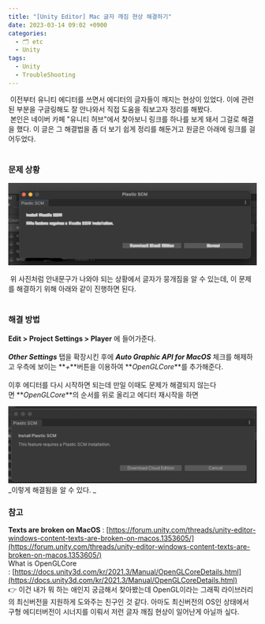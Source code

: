 ```yaml
---
title: "[Unity Editor] Mac 글자 깨짐 현상 해결하기"
date: 2023-03-14 09:02 +0900
categories:
  - 🗂️ etc
  - Unity
tags:
  - Unity
  - TroubleShooting
---
```

 이전부터 유니티 에디터를 쓰면서 에디터의 글자들이 깨지는 현상이 있었다. 이에 관련된 부분을 구글링해도 잘 안나와서 직접 도움을 줘보고자 정리를 해봤다.   
 본인은 네이버 카페 "유니티 허브"에서 찾아보니 링크를 하나를 보게 돼서 그걸로 해결을 했다. 이 글은 그 해결법을 좀 더 보기 쉽게 정리를 해둔거고 원글은 아래에 링크를 걸어두었다.  
 

### **문제 상황**
![](assets/img/post/2023/03_14_문제상황.png)

 위 사진처럼 안내문구가 나와야 되는 상황에서 글자가 뭉개짐을 알 수 있는데, 이 문제를 해결하기 위해 아래와 같이 진행하면 된다.  
 

### **해결 방법**

**Edit > Project Settings > Player** 에 들어가준다.  
   
**_Other Settings_** 탭을 확장시킨 후에 **_Auto Graphic API for MacOS_** 체크를 해제하고 우측에 보이는 **_+_**버튼을 이용하여 **_OpenGLCore_**를 추가해준다.  
   
이후 에디터를 다시 시작하면 되는데 만일 이때도 문제가 해결되지 않는다면 **_OpenGLCore_**의 순서를 위로 올리고 에디터 재시작을 하면 

![](assets/img/post/2023/03_14_문제해결.png) _이렇게 해결됨을 알 수 있다. _
 

### **참고**

**Texts are broken on MacOS** : [https://forum.unity.com/threads/unity-editor-windows-content-texts-are-broken-on-macos.1353605/](https://forum.unity.com/threads/unity-editor-windows-content-texts-are-broken-on-macos.1353605/)  
What is OpenGLCore : [https://docs.unity3d.com/kr/2021.3/Manual/OpenGLCoreDetails.html](https://docs.unity3d.com/kr/2021.3/Manual/OpenGLCoreDetails.html)  
👉 이건 내가 뭐 하는 애인지 궁금해서 찾아봤는데 OpenGL이라는 그래픽 라이브러리의 최신버전을 지원하게 도와주는 친구인 것 같다. 아마도 최신버전의 OS인 상태에서 구형 에디터버전이 시너지를 이뤄서 저런 글자 깨짐 현상이 일어난게 아닐까 싶다.